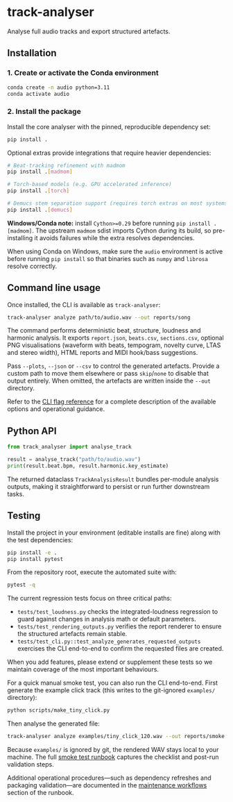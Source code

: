 # track-analyser

Analyse full audio tracks and export structured artefacts.

## Installation

### 1. Create or activate the Conda environment

```bash
conda create -n audio python=3.11
conda activate audio
```

### 2. Install the package

Install the core analyser with the pinned, reproducible dependency set:

```bash
pip install .
```

Optional extras provide integrations that require heavier dependencies:

```bash
# Beat-tracking refinement with madmom
pip install .[madmom]

# Torch-based models (e.g. GPU accelerated inference)
pip install .[torch]

# Demucs stem separation support (requires torch extras on most systems)
pip install .[demucs]
```

**Windows/Conda note:** install `Cython>=0.29` before running `pip install .[madmom]`. The upstream `madmom` sdist imports Cython during its build, so pre-installing it avoids failures while the extra resolves dependencies.

When using Conda on Windows, make sure the `audio` environment is active before running `pip install` so that binaries such as `numpy` and `librosa` resolve correctly.

## Command line usage

Once installed, the CLI is available as `track-analyser`:

```bash
track-analyser analyze path/to/audio.wav --out reports/song
```

The command performs deterministic beat, structure, loudness and harmonic analysis. It exports `report.json`, `beats.csv`, `sections.csv`, optional PNG visualisations (waveform with beats, tempogram, novelty curve, LTAS and stereo width), HTML reports and MIDI hook/bass suggestions.

Pass `--plots`, `--json` or `--csv` to control the generated artefacts. Provide a custom path to move them elsewhere or pass `skip`/`none` to disable that output entirely. When omitted, the artefacts are written inside the `--out` directory.

Refer to the [CLI flag reference](RUNBOOK.md#cli-flag-reference) for a complete description of the available options and operational guidance.

## Python API

```python
from track_analyser import analyse_track

result = analyse_track("path/to/audio.wav")
print(result.beat.bpm, result.harmonic.key_estimate)
```

The returned dataclass `TrackAnalysisResult` bundles per-module analysis outputs, making it straightforward to persist or run further downstream tasks.

## Testing

Install the project in your environment (editable installs are fine) along with the test dependencies:

```bash
pip install -e .
pip install pytest
```

From the repository root, execute the automated suite with:

```bash
pytest -q
```

The current regression tests focus on three critical paths:

- `tests/test_loudness.py` checks the integrated-loudness regression to guard against changes in analysis math or default parameters.
- `tests/test_rendering_outputs.py` verifies the report renderer to ensure the structured artefacts remain stable.
- `tests/test_cli.py::test_analyze_generates_requested_outputs` exercises the CLI end-to-end to confirm the requested files are created.

When you add features, please extend or supplement these tests so we maintain coverage of the most important behaviours.

For a quick manual smoke test, you can also run the CLI end-to-end. First generate
the example click track (this writes to the git-ignored `examples/` directory):

```bash
python scripts/make_tiny_click.py
```

Then analyse the generated file:

```bash
track-analyser analyze examples/tiny_click_120.wav --out reports/smoke
```

Because `examples/` is ignored by git, the rendered WAV stays local to your machine. The full [smoke test runbook](RUNBOOK.md#smoke-test-end-to-end-cli-run) captures the checklist and post-run validation steps.

Additional operational procedures—such as dependency refreshes and packaging validation—are documented in the [maintenance workflows](RUNBOOK.md#maintenance-workflows) section of the runbook.
